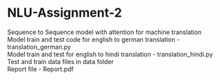 # NLU-Assignment-2
Sequence to Sequence model with attention for machine translation  
Model train and test code for english to german translation - translation_german.py  
Model train and test for english to hindi translation - translation_hindi.py  
Test and train data files in data folder  
Report file - Report.pdf

